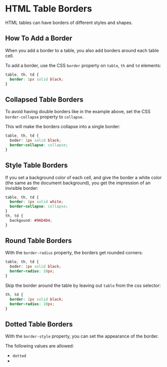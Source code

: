 # HTML Table Borders

HTML tables can have borders of different styles and shapes.

## How To Add a Border

When you add a border to a table, you also add borders around each table cell.

To add a border, use the CSS `border` property on `table`, `th` and `td` elements:

```css
table, th, td {
  border: 1px solid black;
}
```

## Collapsed Table Borders

To avoid having double borders like in the example above, set the CSS `border-collapse` property to `collapse`.

This will make the borders collapse into a single border:

```css
table, th, td {
  boder: 1px solid black;
  border-collapse: collapse;
}
```

## Style Table Borders

If you set a background color of each cell, and give the border a white color (the same as the document background), you get the impression of an invisible border:

```css
table, th, td {
  border: 1px solid white;
  border-collapse: collapse;
}
th, td {
  backgound: #96D4D4;
}
```

## Round Table Borders

With the `border-radius` property, the borders get rounded corners:

```css
table, th, td {
  boder: 1px solid black;
  border-radius: 10px;
}
```

Skip the border around the table by leaving out `table` from the css selector:

```css
th, td {
  border: 1px solid black;
  border-radius: 10px;
}
```

## Dotted Table Borders

With the `border-style` property, you can set the appearance of the border.

The following values are allowed:

* `dotted`
*  